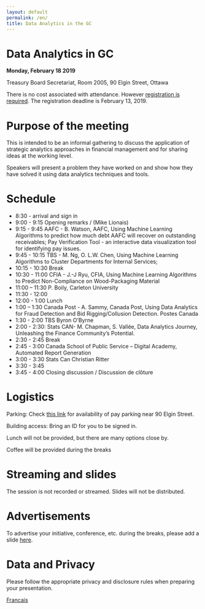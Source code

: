 ```yaml
---
layout: default
permalink: /en/ 
title: Data Analytics in the GC
---
```


# Data Analytics in GC
**Monday, February 18 2019** 

Treasury Board Secretariat, Room 2005, 90 Elgin Street, Ottawa 


There is no cost associated with attendance.  However [registration is required](https://docs.google.com/forms/d/e/1FAIpQLSdRJMLB10MEHzbWySAwDr4Pk_opMI97CMn85WxPBImEopAG7g/viewform). The registration deadline is February 13, 2019. 

# Purpose of the meeting 

This is intended to be an informal gathering to discuss the application of strategic analytics approaches in financial management and for sharing ideas at the working level.  

Speakers will present a problem they have worked on and show how they have solved it using data analytics techniques and tools. 

# Schedule
*   8:30 - arrival and sign in 
*   9:00 - 9:15 Opening remarks / (Mike Lionais)
*   9:15 - 9:45 AAFC - B. Watson, AAFC, Using Machine Learning Algorithms to predict how much debt AAFC will recover on outstanding receivables; Pay Verification Tool - an interactive data visualization tool for identifying pay issues. 
*   9:45 - 10:15 TBS - M. Ng, O. L.W. Chen, Using Machine Learning Algorithms to Cluster Departments for Internal Services; 
*   10:15 - 10:30 Break  
*   10:30 - 11:00 CFIA -  J.-J Ryu, CFIA, Using Machine Learning Algorithms to Predict Non-Compliance on Wood-Packaging Material
*	11:00 – 11:30 P. Boily, Carleton University 
*	11:30 - 12:00 
*	12:00 - 1:00 Lunch 
*	1:00 – 1:30 Canada Post - A. Sammy, Canada Post, Using Data Analytics for Fraud Detection and Bid Rigging/Collusion Detection.
Postes Canada 
*	1:30 - 2:00 TBS Byron O’Byrne 
*	2:00 - 2:30: Stats CAN- M. Chapman, S. Vallée,  Data Analytics Journey, Unleashing the Finance Community’s Potential.
*	2:30 - 2:45 Break 
*	2:45 - 3:00 Canada School of Public Service – Digital Academy, Automated Report Generation
*	3:00 - 3:30 Stats Can Christian Ritter
*	3:30 - 3:45 
*	3:45 - 4:00 Closing discussion / Discussion de clôture


# Logistics

Parking: Check [this link](https://en.parkopedia.ca/parking/locations/90_elgin_street_ottawa_ontario_k1p_5e7_canada_f244msbc8ps/?country=ca&arriving=201902180900&leaving=201902181600) for availability of pay parking near 90 Elgin Street.

Building access: Bring an ID for you to be signed in.

Lunch will not be provided, but there are many options close by.

Coffee will be provided during the breaks 

# Streaming and slides

The session is not recorded or streamed. Slides will not be distributed. 

# Advertisements 

To advertise your initiative, conference, etc. during the breaks, please add a slide [here](https://docs.google.com/presentation/d/1YCxLR5mS_Y0nTLxM-Ri_rZAuEs60fSdvfPDTxKqPY4A/edit#slide=id.p1). 

# Data and Privacy 

Please follow the appropriate privacy and disclosure rules when preparing your presentation.

[Francais](./fr.md)
